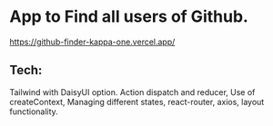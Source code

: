 # App to Find all users of Github.

https://github-finder-kappa-one.vercel.app/

## Tech:

Tailwind with DaisyUI option.
Action dispatch and reducer, 
Use of createContext,
Managing different states,
react-router,
axios,
layout functionality.

